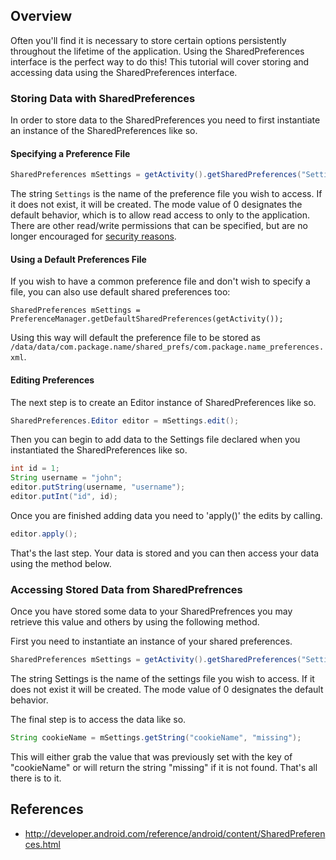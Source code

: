 ## Overview

Often you'll find it is necessary to store certain options persistently throughout the lifetime of the application. Using the SharedPreferences interface is the perfect way to do this! This tutorial will cover storing and accessing data using the SharedPreferences interface. 

### Storing Data with SharedPreferences

In order to store data to the SharedPreferences you need to first instantiate an instance of the SharedPreferences like so.

#### Specifying a Preference File

```java
SharedPreferences mSettings = getActivity().getSharedPreferences("Settings", Context.MODE_PRIVATE);
```

The string `Settings` is the name of the preference file you wish to access. If it does not exist, it will be created. The mode value of 0 designates the default behavior, which is to allow read access to only to the application.  There are other read/write permissions that can be specified, but are no longer encouraged for [security reasons](http://developer.android.com/reference/android/content/Context.html#MODE_WORLD_READABLE).

#### Using a Default Preferences File

If you wish to have a common preference file and don't wish to specify a file, you can also use default shared preferences too:


`SharedPreferences mSettings = PreferenceManager.getDefaultSharedPreferences(getActivity());`


Using this way will default the preference file to be stored as `/data/data/com.package.name/shared_prefs/com.package.name_preferences.xml`. 

#### Editing Preferences

The next step is to create an Editor instance of SharedPreferences like so.

```java
SharedPreferences.Editor editor = mSettings.edit();
```

Then you can begin to add data to the Settings file declared when you instantiated the SharedPreferences like so.

```java
int id = 1;
String username = "john";
editor.putString(username, "username");
editor.putInt("id", id);
```

Once you are finished adding data you need to 'apply()' the edits by calling.

```java
editor.apply();
```

That's the last step. Your data is stored and you can then access your data using the method below.

### Accessing Stored Data from SharedPrefrences

Once you have stored some data to your SharedPrefrences you may retrieve this value and others by using the following method.

First you need to instantiate an instance of your shared preferences. 

```java
SharedPreferences mSettings = getActivity().getSharedPreferences("Settings", Context.MODE_PRIVATE);
```

The string Settings is the name of the settings file you wish to access. If it does not exist it will be created. The mode value of 0 designates the default behavior.

The final step is to access the data like so.

```java
String cookieName = mSettings.getString("cookieName", "missing");
```

This will either grab the value that was previously set with the key of "cookieName" or will return the string "missing" if it is not found. That's all there is to it.

## References

* <http://developer.android.com/reference/android/content/SharedPreferences.html>